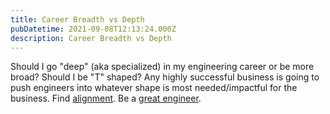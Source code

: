 ```yaml
---
title: Career Breadth vs Depth
pubDatetime: 2021-09-08T12:13:24.000Z
description: Career Breadth vs Depth
---
```


Should I go "deep" (aka specialized) in my engineering career or be more broad? Should I be "T" shaped? Any highly successful business is going to push engineers into whatever shape is most needed/impactful for the business. Find [alignment](09-08-align-interests-of-the-business). Be a [great engineer](09-08-what-makes-a-great-engineer).
